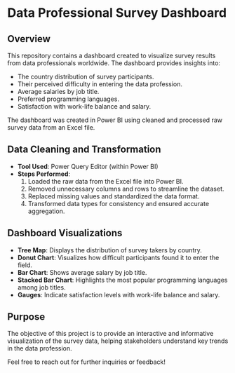 # Data Professional Survey Dashboard  

## Overview  
This repository contains a dashboard created to visualize survey results from data professionals worldwide. The dashboard provides insights into:  
- The country distribution of survey participants.  
- Their perceived difficulty in entering the data profession.  
- Average salaries by job title.  
- Preferred programming languages.  
- Satisfaction with work-life balance and salary.  

The dashboard was created in Power BI using cleaned and processed raw survey data from an Excel file.  

## Data Cleaning and Transformation  
- **Tool Used**: Power Query Editor (within Power BI)  
- **Steps Performed**:  
  1. Loaded the raw data from the Excel file into Power BI.  
  2. Removed unnecessary columns and rows to streamline the dataset.  
  3. Replaced missing values and standardized the data format.  
  4. Transformed data types for consistency and ensured accurate aggregation.  

## Dashboard Visualizations  
- **Tree Map**: Displays the distribution of survey takers by country.  
- **Donut Chart**: Visualizes how difficult participants found it to enter the field.  
- **Bar Chart**: Shows average salary by job title.  
- **Stacked Bar Chart**: Highlights the most popular programming languages among job titles.  
- **Gauges**: Indicate satisfaction levels with work-life balance and salary.  

## Purpose  
The objective of this project is to provide an interactive and informative visualization of the survey data, helping stakeholders understand key trends in the data profession.  

Feel free to reach out for further inquiries or feedback!  

